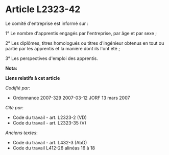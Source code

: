 # Article L2323-42

Le comité d'entreprise est informé sur :

1° Le nombre d'apprentis engagés par l'entreprise, par âge et par sexe ;

2° Les diplômes, titres homologués ou titres d'ingénieur obtenus en tout ou partie par les apprentis et la manière dont ils
l'ont été ;

3° Les perspectives d'emploi des apprentis.

**Nota:**



**Liens relatifs à cet article**

_Codifié par_:

  - Ordonnance 2007-329 2007-03-12 JORF 13 mars 2007

_Cité par_:

  - Code du travail - art. L2323-2 (VD)
  - Code du travail - art. L2323-35 (V)

_Anciens textes_:

  - Code du travail - art. L432-3 (AbD)
  - Code du travail L412-26 alinéas 16 à 18
